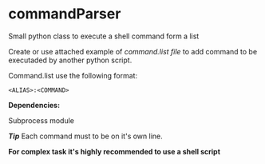 # commandParser
Small python class to execute a shell command form a list


Create or use attached example of *command.list file* to add command to be executaded by another python script.

Command.list use the following format:

```
<ALIAS>:<COMMAND>
```

__Dependencies:__

Subprocess module







__*Tip*__
Each command must to be on it's own line.

__For complex task it's highly recommended to use a shell script__
